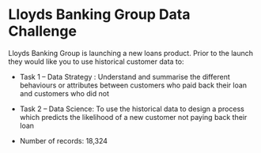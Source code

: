 # Lloyds Banking Group Data Challenge

Lloyds Banking Group is launching a new loans product. Prior to the launch they would like you to use historical customer data to:
* Task 1 – Data Strategy : Understand and summarise the different behaviours or attributes between customers who paid back their loan and customers who did not
* Task 2 – Data Science: To use the historical data to design a process which predicts the likelihood of a new customer not paying back their loan


* Number of records: 18,324
